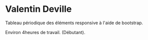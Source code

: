 # Valentin Deville

Tableau périodique des éléments responsive à l'aide de bootstrap.

Environ 4heures de travail. (Débutant).